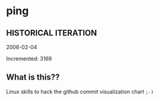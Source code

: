 # ping

## HISTORICAL ITERATION
2006-02-04

Incremented: 3169

## What is this?? 
Linux skills to hack the github commit visualization chart `;-)`
